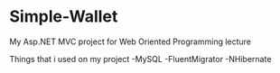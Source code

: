 # Simple-Wallet
My Asp.NET MVC project for Web Oriented Programming lecture

Things that i used on my project
-MySQL
-FluentMigrator
-NHibernate

